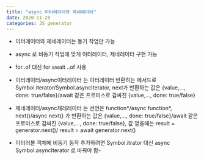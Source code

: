 ```yaml
---
title: "async 이터레이터와 제네레이터"
date: 2020-11-28
categories: JS generator
---
```


- 이터레이터와 제네레이터는 동기 작업만 가능

- async 로 비동기 작업에 맞게 이터레이터, 제네레이터 구현 가능

- for..of 대신 for await ..of 사용

- 이터레이터/async이터레이터 는 이터레이터 반환하는 메서드로 Symbol.iterator/Symbol.asyncIterator, next가 반환하는 값은 {value,..., done: true/false}/await 같은 프로미스로 감싸진 {value,..., done: true/false}

- 제네레이터/async제레레이터 는 선언은 function*/async function*, next()/async next() 가 반환하는 값은 {value,..., done: true/false}/await 같은 프로미스로 감싸진 {value,..., done: true/false}, 값 얻을때는 result = generator.next()/ result = await generator.next()

- 이터러블 객체에 비동기 동작 추가하려면 Symbol.itrator 대신 async Symbol.asyncIterator 로 바꿔야 함-
